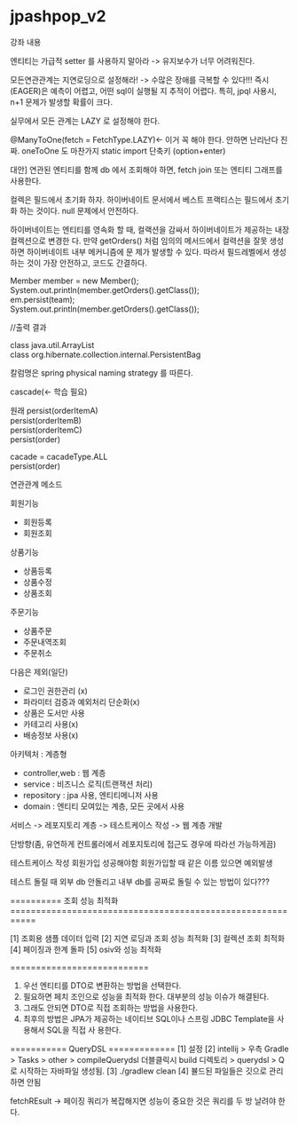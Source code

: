 # jpashpop_v2

강좌 내용

엔티티는 가급적 setter 를 사용하지 말아라
-> 유지보수가 너무 어려워진다.

모든연관관계는 지연로딩으로 설정해라!
-> 수많은 장애를 극복할 수 있다!!!
즉시(EAGER)은 예측이 어렵고, 어떤 sql이 실행될 지 추적이 어렵다.
특히, jpql 사용시, n+1 문제가 발생할 확률이 크다.

실무에서 모든 관계는 LAZY 로 설정해야 한다.

@ManyToOne(fetch = FetchType.LAZY)<- 이거 꼭 해야 한다. 안하면 난리난다 진짜.
oneToOne 도 마찬가지
static import 단축키 (option+enter)

대안] 연관된 엔티티를 함께 db 에서 조회해야 하면, fetch join 또는 엔티티 그래프를 사용한다.

컬렉은 필드에서 초기화 하자. 
하이버네이트 문서에서 베스트 프랙티스는 필드에서 초기화 하는 것이다. 
null 문제에서 안전하다. 

하이버네이트는 엔티티를 영속화 할 때, 컬랙션을 감싸서 하이버네이트가 제공하는 내장 컬렉션으로 변경한 다. 만약 getOrders() 처럼 임의의 메서드에서 컬력션을 잘못 생성하면 하이버네이트 내부 메커니즘에 문 제가 발생할 수 있다. 따라서 필드레벨에서 생성하는 것이 가장 안전하고, 코드도 간결하다.


Member member = new Member();<br>
System.out.println(member.getOrders().getClass());<br>
em.persist(team);<br>
System.out.println(member.getOrders().getClass());<br>

//출력 결과

class java.util.ArrayList<br>
class org.hibernate.collection.internal.PersistentBag

칼럼명은 spring physical naming strategy 를 따른다. 

cascade(<- 학습 필요)

원래
persist(orderItemA)<br>
persist(orderItemB)<br>
persist(orderItemC)<br>
persist(order)<br>

cacade = cacadeType.ALL<br>
persist(order)<br>

연관관계 메소드

회원기능
- 회원등록
- 회원조회

상품기능
- 상품등록
- 상품수정
- 상품조회

주문기능
- 상품주문
- 주문내역조회
- 주문취소

다음은 제외(일단)
- 로그인 권한관리 (x)
- 파라미터 검증과 예외처리 단순화(x)
- 상품은 도서만 사용
- 카테고리 사용(x)
- 배송정보 사용(x)

아키텍처 : 계층형
- controller,web : 웹 계층
- service : 비즈니스 로직(트랜잭션 처리)
- repository : jpa 사용, 엔티티메니저 사용
- domain : 엔티티 모여있는 계층, 모든 곳에서 사용

서비스 -> 레포지토리 계층 -> 테스트케이스 작성 -> 웹 계층 개발

단방향(좀, 유연하게 컨트롤러에서 레포지토리에 접근도 경우에 따라선 가능하게끔)

테스트케이스 작성
회원가입 성공해야함
회원가입할 때 같은 이름 있으면 예외발생


테스트 돌릴 때 외부 db 안돌리고 내부 db를 공짜로 돌릴 수 있는 방법이 있다???

========== 조회 성능 최적화 ===========================================================

[1] 조회용 샘플 데이터 입력
[2] 지연 로딩과 조회 성능 최적화
[3] 컬렉션 조회 최적화
[4] 페이징과 한계 돌파
[5] osiv와 성능 최적화

===========================
1. 우선 엔티티를 DTO로 변환하는 방법을 선택한다.
2. 필요하면 페치 조인으로 성능을 최적화 한다. 대부분의 성능 이슈가 해결된다.
3. 그래도 안되면 DTO로 직접 조회하는 방법을 사용한다.
4. 최후의 방법은 JPA가 제공하는 네이티브 SQL이나 스프링 JDBC Template을 사용해서 SQL을 직접 사
용한다.


=========== QueryDSL =============
[1] 설정
[2] intellij > 우측 Gradle > Tasks > other > compileQuerydsl  더블클릭시 build 디렉토리 > querydsl > Q로 시작하는 자바파일 생성됨.
[3] ./gradlew clean
[4] 뷸드된 파일들은 깃으로 관리하면 안됨


fetchREsult -> 페이징 쿼리가 복잡해지면
성능이 중요한 것은 쿼리를 두 방 날려야 한다.